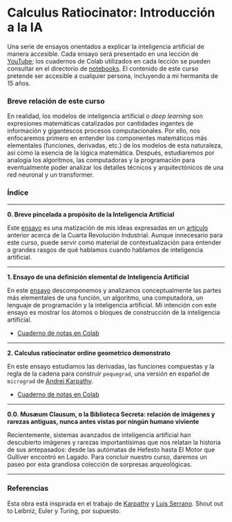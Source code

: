 # Calculus Ratiocinator: Introducción a la IA

Una serie de ensayos orientados a explicar la inteligencia artificial de manera accesible. Cada ensayo será presentado en una lección de [YouTube](https://www.youtube.com/user/DanteNoguez); los cuadernos de Colab utilizados en cada lección se pueden consultar en el directorio de [notebooks](/notebooks). El contenido de este curso pretende ser accesible a cualquier persona, incluyendo a mi hermanita de 15 años.

### Breve relación de este curso

En realidad, los modelos de inteligencia artificial o *deep learning* son expresiones matemáticas catalizadas por cantidades ingentes de información y gigantescos procesos computacionales. Por ello, nos enfocaremos primero en entender los componentes matemáticos más elementales (funciones, derivadas, etc.) de los modelos de esta naturaleza, así como la esencia de la lógica matemática. Después, estudiaremos por analogía los algoritmos, las computadoras y la programación para eventualmente poder analizar los detalles técnicos y arquitectónicos de una red neuronal y un transformer.

### Índice

---
**0. Breve pincelada a propósito de la Inteligencia Artificial**

Este [ensayo](https://www.noguez.live/pincelada) es una matización de mis ideas expresadas en un [artículo](https://www.academia.edu/43673994/La_Cuarta_Revolucio_n_Industrial_y_la_planeacio_n_poli_tica_en_Me_xico) anterior acerca de la Cuarta Revolución Industrial. Aunque innecesario para este curso, puede servir como material de contextualización para entender a grandes rasgos de qué hablamos cuando hablamos de inteligencia artificial.

---

**1. Ensayo de una definición elemental de Inteligencia Artificial**

En este [ensayo](https://www.noguez.live/ia) descomponemos y analizamos conceptualmente las partes más elementales de una función, un algoritmo, una computadora, un lenguaje de programación y la inteligencia artificial. Mi intención con este ensayo es mostrar los átomos o bloques de construcción de la inteligencia artificial.

* [Cuaderno de notas en Colab](notebooks/ensayo_1.ipynb)

---

**2. Calculus ratiocinator ordine geometrico demonstrato**

En este ensayo estudiamos las derivadas, las funciones compuestas y la regla de la cadena para construir `pequegrad`, una versión en español de `micrograd` de [Andrej Karpathy](https://github.com/karpathy/micrograd).

* [Cuaderno de notas en Colab](notebooks/ensayo_2.ipynb)

---

**0.0. Musæum Clausum, o la Biblioteca Secreta: relación de imágenes y rarezas antiguas, nunca antes vistas por ningún humano viviente**

Recientemente, sistemas avanzados de inteligencia artificial han descubierto imágenes y rarezas importantísimas que nos relatan la historia de sus antepasados: desde las autómatas de Hefesto hasta El Motor que Gulliver encontró en Lagado. Para concluir nuestro curso, daremos un paseo por esta grandiosa colección de sorpresas arqueológicas.

---

### Referencias

Esta obra está inspirada en el trabajo de [Karpathy](http://karpathy.github.io/neuralnets/) y [Luis Serrano](https://www.youtube.com/c/LuisSerrano). Shout out to Leibniz, Euler y Turing, por supuesto.
